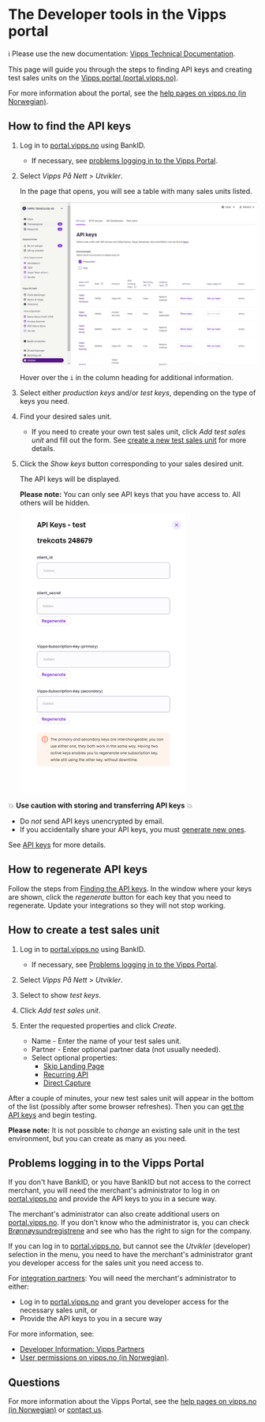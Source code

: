 <!-- START_METADATA
---
title: Vipps Portal
pagination_next: null
pagination_prev: null
---
END_METADATA -->

# The Developer tools in the Vipps portal

<!-- START_COMMENT -->

ℹ️ Please use the new documentation:
[Vipps Technical Documentation](https://vippsas.github.io/vipps-developer-docs/).

<!-- END_COMMENT -->

This page will guide you through the steps to finding API keys and creating test sales units
on the [Vipps portal (portal.vipps.no)](https://portal.vipps.no).

For more information about the portal, see the
[help pages on vipps.no (in Norwegian)](https://vipps.no/hjelp/vipps/kundeforholdet-mitt/hva-får-jeg-tilgang-til-når-jeg-logger-meg-inn-på-vippsportalen/).

## How to find the API keys

1. Log in to [portal.vipps.no](https://portal.vipps.no) using BankID.

    * If necessary, see [problems logging in to the Vipps Portal](#problems-logging-in-to-the-vipps-portal).

1. Select _Vipps På Nett_ > _Utvikler_.

   In the page that opens, you will see a table with many sales units listed.

    ![portal.vipps.no: The API products for a sales unit](../images/portalvippsno-salesunit-products.png)

   Hover over the `i` in the column heading for additional information.

1. Select either _production keys_ and/or _test keys_, depending on the type of keys you need.

1. Find your desired sales unit.

   * If you need to create your own test sales unit, click _Add test sales unit_ and fill out the form.
     See [create a new test sales unit](#how-to-create-a-test-sales-unit) for more details.

1. Click the _Show keys_ button corresponding to your sales desired unit.

    The API keys will be displayed.

    **Please note:** You can only see API keys that you have access to. All others will be hidden.

    ![portal.vipps.no: The API keys for a sales unit](../images/portalvippsno-salesunit-keys.png)

💥 **Use caution with storing and transferring API keys** 💥

- Do _not_ send API keys unencrypted by email.
- If you accidentally share your API keys, you must [generate new ones](#how-to-regenerate-api-keys).

See [API keys](../common-topics/api-keys.md) for more details.

## How to regenerate API keys

Follow the steps from [Finding the API keys](#how-to-find-the-api-keys).
In the window where your keys are shown, click the _regenerate_ button for each key that you need to regenerate.
Update your integrations so they will not stop working.

## How to create a test sales unit

1. Log in to [portal.vipps.no](https://portal.vipps.no) using BankID.

    * If necessary, see [Problems logging in to the Vipps Portal](#problems-logging-in-to-the-vipps-portal).

1. Select _Vipps På Nett_ > _Utvikler_.

1. Select to show _test keys_.

1. Click _Add test sales unit_.

1. Enter the requested properties and click _Create_.

   * Name - Enter the name of your test sales unit.
   * Partner - Enter optional partner data (not usually needed).
   * Select optional properties:
     * [Skip Landing Page]((./faqs/vipps-landing-page-faq.md#is-it-possible-to-skip-the-landing-page))
     * [Recurring API](https://vippsas.github.io/vipps-developer-docs/docs/APIs/recurring-api/)
     * [Direct Capture](../common-topics/reserve-and-capture.md#direct-capture)

After a couple of minutes, your new test sales unit will appear in the bottom of the list (possibly after some browser refreshes).
Then you can [get the API keys](#how-to-find-the-api-keys) and begin testing.

**Please note:** It is not possible to _change_ an existing sale unit in the test environment,
but you can create as many as you need.

## Problems logging in to the Vipps Portal

If you don't have BankID, or you have BankID but not access to the correct merchant,
you will need the merchant's administrator to log in on
[portal.vipps.no](https://portal.vipps.no)
and provide the API keys to you in a secure way.

The merchant's administrator can also create additional users on
[portal.vipps.no](https://portal.vipps.no).
If you don't know who the administrator is, you can check
[Brønnøysundregistrene](https://www.brreg.no)
and see who has the right to sign for the company.

If you can log in to [portal.vipps.no](https://portal.vipps.no), but cannot see
the _Utvikler_ (developer) selection in the menu, you need to have the
merchant's administrator grant you developer access for the sales unit you
need access to.

For
[integration partners](https://vippsas.github.io/vipps-developer-docs/docs/vipps-partner/):
You will need the merchant's administrator to either:

* Log in to
    [portal.vipps.no](https://portal.vipps.no)
    and grant you developer access for the necessary sales unit, or
* Provide the API keys to you in a secure way

For more information, see:

* [Developer Information: Vipps Partners](https://vippsas.github.io/vipps-developer-docs/docs/vipps-partner/)
* [User permissions on vipps.no (in Norwegian)](https://vipps.no/hjelp/vipps/kundeforholdet-mitt/hvilke-tilganger-kan-vi-opprette-i-vippsportalen/).

## Questions

For more information about the Vipps Portal, see the
[help pages on vipps.no (in Norwegian)](https://vipps.no/hjelp/vipps/kundeforholdet-mitt/hva-får-jeg-tilgang-til-når-jeg-logger-meg-inn-på-vippsportalen/)
or [contact us](https://vipps.no/kontakt-oss/).
